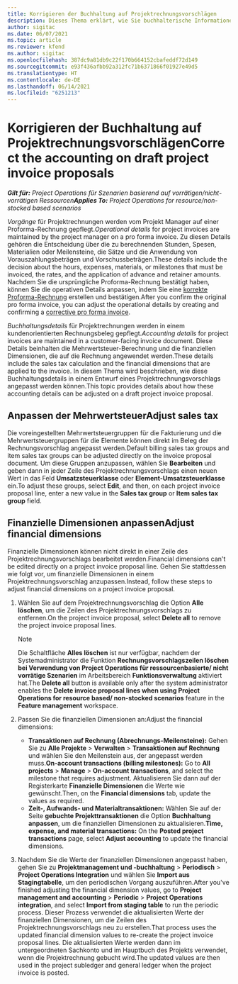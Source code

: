 ```yaml
---
title: Korrigieren der Buchhaltung auf Projektrechnungsvorschlägen
description: Dieses Thema erklärt, wie Sie buchhalterische Informationen auf einem Entwurf eines Rechnungsvorschlags korrigieren können.
author: sigitac
ms.date: 06/07/2021
ms.topic: article
ms.reviewer: kfend
ms.author: sigitac
ms.openlocfilehash: 387dc9a81db9c22f170b664152cbafeddf72d149
ms.sourcegitcommit: e93f436afbb92a312fc71b6371866f01927e49d5
ms.translationtype: HT
ms.contentlocale: de-DE
ms.lasthandoff: 06/14/2021
ms.locfileid: "6251213"
---
```

# <a name="correct-the-accounting-on-draft-project-invoice-proposals"></a><span data-ttu-id="e34bb-103">Korrigieren der Buchhaltung auf Projektrechnungsvorschlägen</span><span class="sxs-lookup"><span data-stu-id="e34bb-103">Correct the accounting on draft project invoice proposals</span></span>

<span data-ttu-id="e34bb-104">_**Gilt für:** Project Operations für Szenarien basierend auf vorrätigen/nicht-vorrätigen Ressourcen_</span><span class="sxs-lookup"><span data-stu-id="e34bb-104">_**Applies To:** Project Operations for resource/non-stocked based scenarios_</span></span>

<span data-ttu-id="e34bb-105">*Vorgänge* für Projektrechnungen werden vom Projekt Manager auf einer Proforma-Rechnung gepflegt.</span><span class="sxs-lookup"><span data-stu-id="e34bb-105">*Operational details* for project invoices are maintained by the project manager on a pro forma invoice.</span></span> <span data-ttu-id="e34bb-106">Zu diesen Details gehören die Entscheidung über die zu berechnenden Stunden, Spesen, Materialien oder Meilensteine, die Sätze und die Anwendung von Vorauszahlungsbeträgen und Vorschussbeträgen.</span><span class="sxs-lookup"><span data-stu-id="e34bb-106">These details include the decision about the hours, expenses, materials, or milestones that must be invoiced, the rates, and the application of advance and retainer amounts.</span></span> <span data-ttu-id="e34bb-107">Nachdem Sie die ursprüngliche Proforma-Rechnung bestätigt haben, können Sie die operativen Details anpassen, indem Sie eine [korrekte Proforma-Rechnung](../proforma-invoicing/corrective-invoices.md) erstellen und bestätigen.</span><span class="sxs-lookup"><span data-stu-id="e34bb-107">After you confirm the original pro forma invoice, you can adjust the operational details by creating and confirming a [corrective pro forma invoice](../proforma-invoicing/corrective-invoices.md).</span></span>

<span data-ttu-id="e34bb-108">*Buchhaltungsdetails* für Projektrechnungen werden in einem kundenorientierten Rechnungsbeleg gepflegt.</span><span class="sxs-lookup"><span data-stu-id="e34bb-108">*Accounting details* for project invoices are maintained in a customer-facing invoice document.</span></span> <span data-ttu-id="e34bb-109">Diese Details beinhalten die Mehrwertsteuer-Berechnung und die finanziellen Dimensionen, die auf die Rechnung angewendet werden.</span><span class="sxs-lookup"><span data-stu-id="e34bb-109">These details include the sales tax calculation and the financial dimensions that are applied to the invoice.</span></span> <span data-ttu-id="e34bb-110">In diesem Thema wird beschrieben, wie diese Buchhaltungsdetails in einem Entwurf eines Projektrechnungsvorschlags angepasst werden können.</span><span class="sxs-lookup"><span data-stu-id="e34bb-110">This topic provides details about how these accounting details can be adjusted on a draft project invoice proposal.</span></span>

## <a name="adjust-sales-tax"></a><span data-ttu-id="e34bb-111">Anpassen der Mehrwertsteuer</span><span class="sxs-lookup"><span data-stu-id="e34bb-111">Adjust sales tax</span></span>

<span data-ttu-id="e34bb-112">Die voreingestellten Mehrwertsteuergruppen für die Fakturierung und die Mehrwertsteuergruppen für die Elemente können direkt im Beleg der Rechnungsvorschlag angepasst werden.</span><span class="sxs-lookup"><span data-stu-id="e34bb-112">Default billing sales tax groups and item sales tax groups can be adjusted directly on the invoice proposal document.</span></span> <span data-ttu-id="e34bb-113">Um diese Gruppen anzupassen, wählen Sie **Bearbeiten** und geben dann in jeder Zeile des Projektrechnungsvorschlags einen neuen Wert in das Feld **Umsatzsteuerklasse** oder **Element-Umsatzsteuerklasse** ein.</span><span class="sxs-lookup"><span data-stu-id="e34bb-113">To adjust these groups, select **Edit**, and then, on each project invoice proposal line, enter a new value in the **Sales tax group** or **Item sales tax group** field.</span></span>

## <a name="adjust-financial-dimensions"></a><span data-ttu-id="e34bb-114">Finanzielle Dimensionen anpassen</span><span class="sxs-lookup"><span data-stu-id="e34bb-114">Adjust financial dimensions</span></span>

<span data-ttu-id="e34bb-115">Finanzielle Dimensionen können nicht direkt in einer Zeile des Projektrechnungsvorschlags bearbeitet werden.</span><span class="sxs-lookup"><span data-stu-id="e34bb-115">Financial dimensions can't be edited directly on a project invoice proposal line.</span></span> <span data-ttu-id="e34bb-116">Gehen Sie stattdessen wie folgt vor, um finanzielle Dimensionen in einem Projektrechnungsvorschlag anzupassen.</span><span class="sxs-lookup"><span data-stu-id="e34bb-116">Instead, follow these steps to adjust financial dimensions on a project invoice proposal.</span></span>

1. <span data-ttu-id="e34bb-117">Wählen Sie auf dem Projektrechnungsvorschlag die Option **Alle löschen**, um die Zeilen des Projektrechnungsvorschlags zu entfernen.</span><span class="sxs-lookup"><span data-stu-id="e34bb-117">On the project invoice proposal, select **Delete all** to remove the project invoice proposal lines.</span></span>

    > [!NOTE]
    > <span data-ttu-id="e34bb-118">Die Schaltfläche **Alles löschen** ist nur verfügbar, nachdem der Systemadministrator die Funktion **Rechnungsvorschlagszeilen löschen bei Verwendung von Project Operations für ressourcenbasierte/ nicht vorrätige Szenarien** im Arbeitsbereich **Funktionsverwaltung** aktiviert hat.</span><span class="sxs-lookup"><span data-stu-id="e34bb-118">The **Delete all** button is available only after the system administrator enables the **Delete invoice proposal lines when using Project Operations for resource based/ non-stocked scenarios** feature in the **Feature management** workspace.</span></span>

2. <span data-ttu-id="e34bb-119">Passen Sie die finanziellen Dimensionen an:</span><span class="sxs-lookup"><span data-stu-id="e34bb-119">Adjust the financial dimensions:</span></span>

    - <span data-ttu-id="e34bb-120">**Transaktionen auf Rechnung (Abrechnungs-Meilensteine):** Gehen Sie zu **Alle Projekte** \> **Verwalten** \> **Transaktionen auf Rechnung** und wählen Sie den Meilenstein aus, der angepasst werden muss.</span><span class="sxs-lookup"><span data-stu-id="e34bb-120">**On-account transactions (billing milestones):** Go to **All projects** \> **Manage** \> **On-account transactions**, and select the milestone that requires adjustment.</span></span> <span data-ttu-id="e34bb-121">Aktualisieren Sie dann auf der Registerkarte **Finanzielle Dimensionen** die Werte wie gewünscht.</span><span class="sxs-lookup"><span data-stu-id="e34bb-121">Then, on the **Financial dimensions** tab, update the values as required.</span></span>
    - <span data-ttu-id="e34bb-122">**Zeit-, Aufwands- und Materialtransaktionen:** Wählen Sie auf der Seite **gebuchte Projekttransaktionen** die Option **Buchhaltung anpassen**, um die finanziellen Dimensionen zu aktualisieren.</span><span class="sxs-lookup"><span data-stu-id="e34bb-122">**Time, expense, and material transactions:** On the **Posted project transactions** page, select **Adjust accounting** to update the financial dimensions.</span></span>

3. <span data-ttu-id="e34bb-123">Nachdem Sie die Werte der finanziellen Dimensionen angepasst haben, gehen Sie zu **Projektmanagement und -buchhaltung** \> **Periodisch** \> **Project Operations Integration** und wählen Sie **Import aus Stagingtabelle**, um den periodischen Vorgang auszuführen.</span><span class="sxs-lookup"><span data-stu-id="e34bb-123">After you've finished adjusting the financial dimension values, go to **Project management and accounting** \> **Periodic** \> **Project Operations integration**, and select **Import from staging table** to run the periodic process.</span></span> <span data-ttu-id="e34bb-124">Dieser Prozess verwendet die aktualisierten Werte der finanziellen Dimensionen, um die Zeilen des Projektrechnungsvorschlags neu zu erstellen.</span><span class="sxs-lookup"><span data-stu-id="e34bb-124">That process uses the updated financial dimension values to re-create the project invoice proposal lines.</span></span> <span data-ttu-id="e34bb-125">Die aktualisierten Werte werden dann im untergeordneten Sachkonto und im Hauptbuch des Projekts verwendet, wenn die Projektrechnung gebucht wird.</span><span class="sxs-lookup"><span data-stu-id="e34bb-125">The updated values are then used in the project subledger and general ledger when the project invoice is posted.</span></span>
